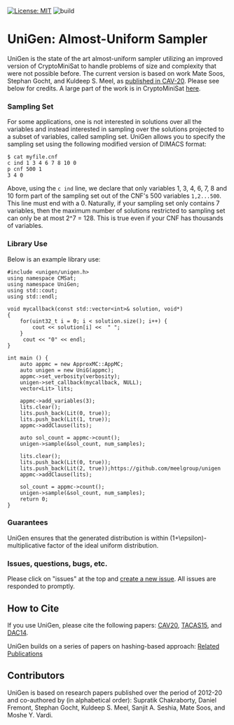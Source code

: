 [![License: MIT](https://img.shields.io/badge/License-MIT-yellow.svg)](https://opensource.org/licenses/MIT)
![build](https://github.com/meelgroup/unigen/workflows/build/badge.svg)

# UniGen: Almost-Uniform Sampler
UniGen is the state of the art almost-uniform sampler  utilizing an improved
version of CryptoMiniSat to handle problems of size and complexity that were
not possible before. The current version is based on work Mate Soos, Stephan
Gocht, and Kuldeep S. Meel, as [published in
CAV-20](http://www.cs.toronto.edu/~meel/Papers/cav20-sgm.pdf). Please see below
for credits.  A large part of the work is in CryptoMiniSat
[here](https://github.com/msoos/cryptominisat).

### Sampling Set
For some applications, one is not interested in solutions over all the
variables and instead interested in sampling over the solutions projected to a
subset of variables, called sampling set. UniGen allows you to specify the
sampling set using the following modified version of DIMACS format:
```plain
$ cat myfile.cnf
c ind 1 3 4 6 7 8 10 0
p cnf 500 1
3 4 0
```
Above, using the `c ind` line, we declare that only variables 1, 3, 4, 6, 7, 8
and 10 form part of the sampling set out of the CNF's 500 variables
`1,2...500`. This line must end with a 0.  Naturally, if your sampling set only
contains 7 variables, then the maximum number of solutions restricted to
sampling set can only be at most 2^7 = 128. This is true even if your CNF has
thousands of variables.

### Library Use
Below is an example library use:

```
#include <unigen/unigen.h>
using namespace CMSat;
using namespace UniGen;
using std::cout;
using std::endl;

void mycallback(const std::vector<int>& solution, void*)
{
    for(uint32_t i = 0; i < solution.size(); i++) {
        cout << solution[i] <<  " ";
    }
     cout << "0" << endl;
}

int main () {
    auto appmc = new ApproxMC::AppMC;
    auto unigen = new UniG(appmc);
    appmc->set_verbosity(verbosity);
    unigen->set_callback(mycallback, NULL);
    vector<Lit> lits;

    appmc->add_variables(3);
    lits.clear();
    lits.push_back(Lit(0, true));
    lits.push_back(Lit(1, true));
    appmc->addClause(lits);

    auto sol_count = appmc->count();
    unigen->sample(&sol_count, num_samples);

    lits.clear();
    lits.push_back(Lit(0, true));
    lits.push_back(Lit(2, true));https://github.com/meelgroup/unigen
    appmc->addClause(lits);

    sol_count = appmc->count();
    unigen->sample(&sol_count, num_samples);
    return 0;
}
```

### Guarantees
UniGen ensures that the generated distribution is within
(1+\epsilon)-multiplicative factor of the ideal uniform distribution.


### Issues, questions, bugs, etc.
Please click on "issues" at the top and [create a new
issue](https://github.com/meelgroup/unigen/issues/new). All issues are
responded to promptly.

## How to Cite
If you use UniGen, please cite the following papers:
[CAV20](https://www.cs.toronto.edu/~meel/bib/SGM20.bib),
[TACAS15](https://www.cs.toronto.edu/~meel/bib/CFMSV15a.bib), and
[DAC14](https://www.cs.toronto.edu/~meel/bib/CMV14.bib).

UniGen builds on a series of papers on hashing-based approach: [Related
Publications](https://www.cs.toronto.edu/~meel/publications.html)

## Contributors
UniGen is based on research papers published over the period of 2012-20 and
co-authored by (in alphabetical order): Supratik Chakraborty, Daniel Fremont,
Stephan Gocht, Kuldeep S. Meel, Sanjit A. Seshia, Mate Soos, and Moshe Y.
Vardi.
